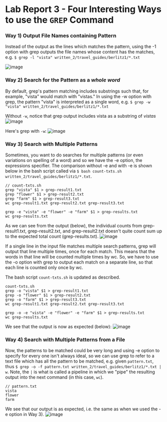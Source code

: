 # Lab Report 3 - Four Interesting Ways to use the `GREP` Command

### Way 1) Output File Names containing Pattern
Instead of the output as the lines which matches the pattern, using the -1 option with grep outputs the file names whose content has the matches, e.g. `$ grep -l "vista" written_2/travel_guides/berlitz1/*.txt`

![image](https://user-images.githubusercontent.com/111631103/221749504-0b350172-5d88-4e6b-bea2-0e436e05f007.png)

### Way 2) Search for the Pattern as a _whole word_ 
By default, grep's pattern matching includes substrings such that, for example, "vista" would match with "vistas." In using the -w option with grep, the pattern "vista" is interpreted as a single word, e.g. `$ grep -w "vista" written_2/travel_guides/berlitz1/*.txt`

Without `-w`, notice that grep output includes vista as a substring of _vistas_
![image](https://user-images.githubusercontent.com/111631103/221750282-22fdd0bc-a7b3-4d1d-90e0-a5060663e796.png)

Here's grep with `-w`:
![image](https://user-images.githubusercontent.com/111631103/221750361-433aad24-4f41-445c-bc4a-a85535d602bf.png)

### Way 3) Search with Multiple Patterns
Sometimes, you want to do searches for multiple patterns (or even variations on spelling of a word) and so we have the -e option, the expressions specifier. The comparison without -e and with -e is shown below in the bash script called via `$ bash count-txts.sh written_2/travel_guides/berlitz1/*.txt`.

```
// count-txts.sh
grep "vista" $1 > grep-result1.txt
grep "flower" $1 > grep-result2.txt
grep "farm" $1 > grep-result3.txt
wc grep-result1.txt grep-result2.txt grep-result3.txt

grep -e "vista" -e "flower" -e "farm" $1 > grep-results.txt
wc grep-results.txt
```

As we can see from the output (below), the individual counts from grep-result1.txt, grep-result2.txt, and grep-result2.txt doesn't quite count sum up to the expected total count (grep-results.txt).
![image](https://user-images.githubusercontent.com/111631103/221747234-96bdbbda-9619-4c4a-b4ff-447c58f601fc.png)

If a single line in the input file matches multiple search patterns, grep will output that line multiple times, once for each match. This means that the words in that line will be counted multiple times by wc. So, we have to use the -o option with grep to output each match on a separate line, so that each line is counted only once by wc.

The bash script `count-txts.sh` is updated as described.

```
count-txts.sh
grep -o "vista" $1 > grep-result1.txt
grep -o "flower" $1 > grep-result2.txt
grep -o "farm" $1 > grep-result3.txt
wc grep-result1.txt grep-result2.txt grep-result3.txt

grep -o -e "vista" -e "flower" -e "farm" $1 > grep-results.txt
wc grep-results.txt
```

We see that the output is now as expected (below):
![image](https://user-images.githubusercontent.com/111631103/221747040-4e9534f7-df3a-4bcb-a9ce-5ff1e61a190a.png)

### Way 4) Search with Multiple Patterns from a File
Now, the patterns to be matched could be very long and using -e option to specify for every one isn't always ideal, so we can use grep to refer to a text file which has all the pattern to be matched, e.g. given `pattern.txt`, thus `$ grep -o -f pattern.txt written_2/travel_guides/berlitz1/*.txt | w`. Note, the `|` is what is called a pipeline in which we "pipe" the resulting output into the next command (in this case, `wc`).

```
// pattern.txt
vista
flower
farm
```

We see that our output is as expected, i.e. the same as when we used the -e option in Way 3).
![image](https://user-images.githubusercontent.com/111631103/221749091-afd8d741-fd05-49c3-b52a-88be7f493909.png)

